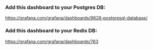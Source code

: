 ### Add this dashboard to your Postgres DB: 
https://grafana.com/grafana/dashboards/9628-postgresql-database/

### Add this dashboard to your Redis DB:
https://grafana.com/grafana/dashboards/763
